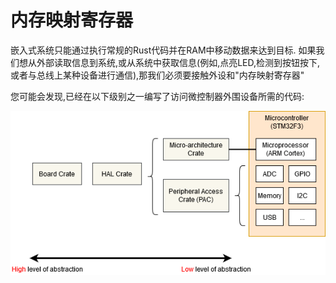 # 内存映射寄存器

嵌入式系统只能通过执行常规的Rust代码并在RAM中移动数据来达到目标.
如果我们想从外部读取信息到系统,或从系统中获取信息(例如,点亮LED,检测到按钮按下,或者与总线上某种设备进行通信),那我们必须要接触外设和"内存映射寄存器"

您可能会发现,已经在以下级别之一编写了访问微控制器外围设备所需的代码:

<p align="center">
<img title="Common crates" src="../assets/crates.png">
</p>

